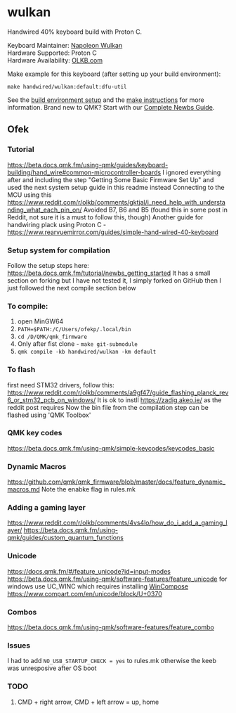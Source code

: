 # wulkan

Handwired 40% keyboard build with Proton C.

Keyboard Maintainer: [Napoleon Wulkan](https://github.com/wulkan)  
Hardware Supported: Proton C  
Hardware Availability: [OLKB.com](https://olkb.com)


Make example for this keyboard (after setting up your build environment):

    make handwired/wulkan:default:dfu-util

See the [build environment setup](https://docs.qmk.fm/#/getting_started_build_tools) and the [make instructions](https://docs.qmk.fm/#/getting_started_make_guide) for more information. Brand new to QMK? Start with our [Complete Newbs Guide](https://docs.qmk.fm/#/newbs).


## Ofek

### Tutorial
https://beta.docs.qmk.fm/using-qmk/guides/keyboard-building/hand_wire#common-microcontroller-boards
I ignored everything after and including the step "Getting Some Basic Firmware Set Up" and used the next system setup guide in this readme instead
Connecting to the MCU using this https://www.reddit.com/r/olkb/comments/gktjal/i_need_help_with_understanding_what_each_pin_on/
Avoided B7, B6 and B5 (found this in some post in Reddit, not sure it is a must to follow this, though)
Another guide for handwiring plack using Proton C - https://www.rearvuemirror.com/guides/simple-hand-wired-40-keyboard

### Setup system for compilation
Follow the setup steps here:
https://beta.docs.qmk.fm/tutorial/newbs_getting_started
It has a small section on forking but I have not tested it, I simply forked on GitHub
then I just followed the next compile section below

### To compile:
1. open MinGW64
1. `PATH=$PATH:/C/Users/ofekp/.local/bin`
1. `cd /D/QMK/qmk_firmware`
1. Only after fist clone - `make git-submodule`
1. `qmk compile -kb handwired/wulkan -km default`

### To flash
first need STM32 drivers, follow this:
https://www.reddit.com/r/olkb/comments/a9gf47/guide_flashing_planck_rev6_or_stm32_pcb_on_windows/
It is ok to instll https://zadig.akeo.ie/ as the reddit post requires
Now the bin file from the compilation step can be flashed using 'QMK Toolbox'

### QMK key codes
https://beta.docs.qmk.fm/using-qmk/simple-keycodes/keycodes_basic

### Dynamic Macros
https://github.com/qmk/qmk_firmware/blob/master/docs/feature_dynamic_macros.md
Note the enabke flag in rules.mk

### Adding a gaming layer
https://www.reddit.com/r/olkb/comments/4vs4lo/how_do_i_add_a_gaming_layer/
https://beta.docs.qmk.fm/using-qmk/guides/custom_quantum_functions

### Unicode
https://docs.qmk.fm/#/feature_unicode?id=input-modes
https://beta.docs.qmk.fm/using-qmk/software-features/feature_unicode
for windows use UC_WINC which requires installing [WinCompose](https://github.com/samhocevar/wincompose)
https://www.compart.com/en/unicode/block/U+0370

### Combos
https://beta.docs.qmk.fm/using-qmk/software-features/feature_combo

### Issues
I had to add `NO_USB_STARTUP_CHECK = yes` to rules.mk otherwise the keeb was unresposive after OS boot

### TODO
1. CMD + right arrow, CMD + left arrow = up, home